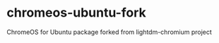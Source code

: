 chromeos-ubuntu-fork
====================

ChromeOS for Ubuntu package forked from lightdm-chromium project
